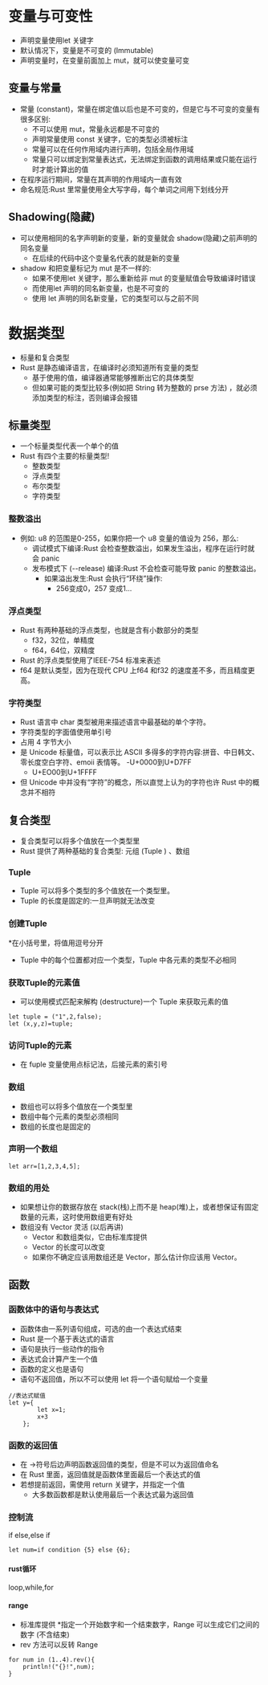 # 变量与可变性
* 声明变量使用let 关键字
* 默认情况下，变量是不可变的 (Immutable)
* 声明变量时，在变量前面加上 mut，就可以使变量可变

## 变量与常量
* 常量 (constant)，常量在绑定值以后也是不可变的，但是它与不可变的变量有很多区别:
    - 不可以使用 mut，常量永远都是不可变的
    - 声明常量使用 const 关键字，它的类型必须被标注
    - 常量可以在任何作用域内进行声明，包括全局作用域
    - 常量只可以绑定到常量表达式，无法绑定到函数的调用结果或只能在运行时才能计算出的值
* 在程序运行期间，常量在其声明的作用域内一直有效
* 命名规范:Rust 里常量使用全大写字母，每个单词之间用下划线分开

## Shadowing(隐藏)
* 可以使用相同的名字声明新的变量，新的变量就会 shadow(隐藏)之前声明的同名变量
    - 在后续的代码中这个变量名代表的就是新的变量
* shadow 和把变量标记为 mut 是不一样的:
    - 如果不使用let 关键字，那么重新给非 mut 的变量赋值会导致编译时错误
    - 而使用let 声明的同名新变量，也是不可变的
    - 使用 let 声明的同名新变量，它的类型可以与之前不同

# 数据类型
* 标量和复合类型
* Rust 是静态编译语言，在编译时必须知道所有变量的类型
    - 基于使用的值，编译器通常能够推断出它的具体类型
    - 但如果可能的类型比较多(例如把 String 转为整数的 prse 方法) ，就必须添加类型的标注，否则编译会报错 

## 标量类型
* 一个标量类型代表一个单个的值
* Rust 有四个主要的标量类型!
    - 整数类型
    - 浮点类型
    - 布尔类型
    - 字符类型

### 整数溢出
* 例如: u8 的范围是0-255，如果你把一个 u8 变量的值设为 256，那么:
    - 调试模式下编译:Rust 会检查整数溢出，如果发生溢出，程序在运行时就会 panic
    - 发布模式下 (--release) 编译:Rust 不会检查可能导致 panic 的整数溢出。
        * 如果溢出发生:Rust 会执行“环绕”操作:
            - 256变成0，257 变成1...

### 浮点类型
* Rust 有两种基础的浮点类型，也就是含有小数部分的类型
    - f32，32位，单精度
    - f64，64位，双精度
* Rust 的浮点类型使用了IEEE-754 标准来表述
* f64 是默认类型，因为在现代 CPU 上f64 和f32 的速度差不多，而且精度更高。

### 字符类型
* Rust 语言中 char 类型被用来描述语言中最基础的单个字符。
* 字符类型的字面值使用单引号
* 占用 4 字节大小
* 是 Unicode 标量值，可以表示比 ASCII 多得多的字符内容:拼音、中日韩文、零长度空白字符、emoii 表情等。
    -U+0000到U+D7FF
    - U+EO00到U+1FFFF
* 但 Unicode 中并没有“字符”的概念，所以直觉上认为的字符也许 Rust 中的概念并不相符

## 复合类型
* 复合类型可以将多个值放在一个类型里
* Rust 提供了两种基础的复合类型: 元组 (Tuple ) 、数组

### Tuple
* Tuple 可以将多个类型的多个值放在一个类型里。
* Tuple 的长度是固定的:一旦声明就无法改变

### 创建Tuple
*在小括号里，将值用逗号分开
* Tuple 中的每个位置都对应一个类型，Tuple 中各元素的类型不必相同

### 获取Tuple的元素值
* 可以使用模式匹配来解构 (destructure)一个 Tuple 来获取元素的值
~~~
let tuple = ("1",2,false);
let (x,y,z)=tuple;
~~~

### 访问Tuple的元素
* 在 fuple 变量使用点标记法，后接元素的索引号

### 数组
* 数组也可以将多个值放在一个类型里
* 数组中每个元素的类型必须相同
* 数组的长度也是固定的

### 声明一个数组
~~~
let arr=[1,2,3,4,5];
~~~

### 数组的用处
* 如果想让你的数据存放在 stack(栈)上而不是 heap(堆)上，或者想保证有固定数量的元素，这时使用数组更有好处
* 数组没有 Vector 灵活 (以后再讲)
    - Vector 和数组类似，它由标准库提供
    - Vector 的长度可以改变
    - 如果你不确定应该用数组还是 Vector，那么估计你应该用 Vector。

## 函数

### 函数体中的语句与表达式
* 函数体由一系列语句组成，可选的由一个表达式结束
* Rust 是一个基于表达式的语言
* 语句是执行一些动作的指令
* 表达式会计算产生一个值
* 函数的定义也是语句
* 语句不返回值，所以不可以使用 let 将一个语句赋给一个变量
~~~
//表达式赋值
let y={
        let x=1;
        x+3
    };
~~~

### 函数的返回值
* 在 ->符号后边声明函数返回值的类型，但是不可以为返回值命名
* 在 Rust 里面，返回值就是函数体里面最后一个表达式的值
* 若想提前返回，需使用 return 关键字，并指定一个值
    - 大多数函数都是默认使用最后一个表达式最为返回值

### 控制流

if else,else if
~~~
let num=if condition {5} else {6};
~~~

#### rust循环
loop,while,for

#### range
* 标准库提供
*指定一个开始数字和一个结束数字，Range 可以生成它们之间的数字 (不含结束)
* rev 方法可以反转 Range
~~~
for num in (1..4).rev(){
    println!("{}!",num);
}
~~~